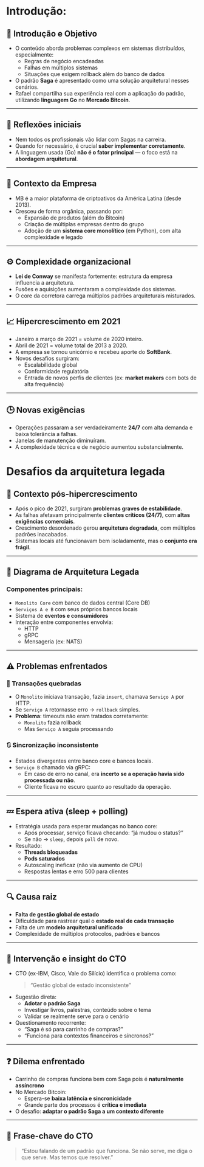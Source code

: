 # Introdução:

## 🎯 Introdução e Objetivo

- O conteúdo aborda problemas complexos em sistemas distribuídos, especialmente:
  - Regras de negócio encadeadas
  - Falhas em múltiplos sistemas
  - Situações que exigem rollback além do banco de dados
- O padrão **Saga** é apresentado como uma solução arquitetural nesses cenários.
- Rafael compartilha sua experiência real com a aplicação do padrão, utilizando **linguagem Go** no **Mercado Bitcoin**.

---

## 🧠 Reflexões iniciais

- Nem todos os profissionais vão lidar com Sagas na carreira.
- Quando for necessário, é crucial **saber implementar corretamente**.
- A linguagem usada (Go) **não é o fator principal** — o foco está na **abordagem arquitetural**.

---

## 🏦 Contexto da Empresa

- MB é a maior plataforma de criptoativos da América Latina (desde 2013).
- Cresceu de forma orgânica, passando por:
  - Expansão de produtos (além do Bitcoin)
  - Criação de múltiplas empresas dentro do grupo
  - Adoção de um **sistema core monolítico** (em Python), com alta complexidade e legado

---

## ⚙️ Complexidade organizacional

- **Lei de Conway** se manifesta fortemente: estrutura da empresa influencia a arquitetura.
- Fusões e aquisições aumentaram a complexidade dos sistemas.
- O core da corretora carrega múltiplos padrões arquiteturais misturados.

---

## 📈 Hipercrescimento em 2021

- Janeiro a março de 2021 = volume de 2020 inteiro.
- Abril de 2021 = volume total de 2013 a 2020.
- A empresa se tornou unicórnio e recebeu aporte do **SoftBank**.
- Novos desafios surgiram:
  - Escalabilidade global
  - Conformidade regulatória
  - Entrada de novos perfis de clientes (ex: **market makers** com bots de alta frequência)

---

## 🕒 Novas exigências

- Operações passaram a ser verdadeiramente **24/7** com alta demanda e baixa tolerância a falhas.
- Janelas de manutenção diminuíram.
- A complexidade técnica e de negócio aumentou substancialmente.

# Desafios da arquitetura legada

## 🧭 Contexto pós-hipercrescimento

- Após o pico de 2021, surgiram **problemas graves de estabilidade**.
- As falhas afetavam principalmente **clientes críticos (24/7)**, com **altas exigências comerciais**.
- Crescimento desordenado gerou **arquitetura degradada**, com múltiplos padrões inacabados.
- Sistemas locais até funcionavam bem isoladamente, mas o **conjunto era frágil**.

---

## 🧩 Diagrama de Arquitetura Legada

### Componentes principais:

- `Monolito Core` com banco de dados central (Core DB)
- `Serviços A e B` com seus próprios bancos locais
- Sistema de **eventos e consumidores**
- Interação entre componentes envolvia:
  - HTTP
  - gRPC
  - Mensageria (ex: NATS)

---

## ⚠️ Problemas enfrentados

### 🔄 Transações quebradas

- O `Monolito` iniciava transação, fazia `insert`, chamava `Serviço A` por HTTP.
- Se `Serviço A` retornasse erro → `rollback` simples.
- **Problema**: timeouts não eram tratados corretamente:
  - `Monolito` fazia rollback
  - Mas `Serviço A` seguia processando

### 🔃 Sincronização inconsistente

- Estados divergentes entre banco core e bancos locais.
- `Serviço B` chamado via gRPC:
  - Em caso de erro no canal, era **incerto se a operação havia sido processada ou não**.
  - Cliente ficava no escuro quanto ao resultado da operação.

---

## 💤 Espera ativa (sleep + polling)

- Estratégia usada para esperar mudanças no banco core:
  - Após processar, serviço ficava checando: “já mudou o status?”
  - Se não → `sleep`, depois `poll` de novo.
- Resultado:
  - **Threads bloqueadas**
  - **Pods saturados**
  - Autoscaling ineficaz (não via aumento de CPU)
  - Respostas lentas e erro 500 para clientes

---

## 🔍 Causa raiz

- **Falta de gestão global de estado**
- Dificuldade para rastrear qual o **estado real de cada transação**
- Falta de um **modelo arquitetural unificado**
- Complexidade de múltiplos protocolos, padrões e bancos

---

## 🧠 Intervenção e insight do CTO

- CTO (ex-IBM, Cisco, Vale do Silício) identifica o problema como:
  > “Gestão global de estado inconsistente”
- Sugestão direta:
  - **Adotar o padrão Saga**
  - Investigar livros, palestras, conteúdo sobre o tema
  - Validar se realmente serve para o cenário
- Questionamento recorrente:
  - “Saga é só para carrinho de compras?”
  - “Funciona para contextos financeiros e síncronos?”

---

## ❓ Dilema enfrentado

- Carrinho de compras funciona bem com Saga pois é **naturalmente assíncrono**
- No Mercado Bitcoin:
  - Espera-se **baixa latência e sincronicidade**
  - Grande parte dos processos é **crítica e imediata**
- O desafio: **adaptar o padrão Saga a um contexto diferente**

---

## 💬 Frase-chave do CTO

> “Estou falando de um padrão que funciona. Se não serve, me diga o que serve. Mas temos que resolver.”

